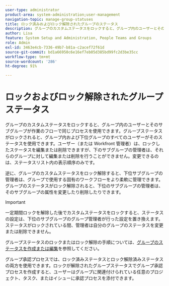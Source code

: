 ```yaml
---
user-type: administrator
product-area: system-administration;user-management
navigation-topic: manage-group-statuses
title: ロック済みおよびロック解除されたグループのステータス
description: グループのカスタムステータスをロックすると、グループ内のユーザーとそのサブグループが作業のフローで同じプロセスを使用できます。グループのステータスがロックされると、グループ内および下位グループのすべてのユーザーが使用できます。
author: Lisa
feature: System Setup and Administration, People Teams and Groups
role: Admin
exl-id: 3463e4cb-7336-49b7-b81a-c2acef72f61d
source-git-commit: bd1a66950c6e16ef7eb05d385bd99fc2d3be35cc
workflow-type: tm+mt
source-wordcount: '286'
ht-degree: 91%

---
```


# ロックおよびロック解除されたグループステータス

グループのカスタムステータスをロックすると、グループ内のユーザーとそのサブグループが作業のフローで同じプロセスを使用できます。グループステータスがロックされると、グループ内および下位グループのすべてのユーザーがそのステータスを使用できます。ユーザー（または Workfront 管理者）は、ロックしたステータスを編集または削除できますが、下のサブグループの管理者は、それらのグループに対して編集または削除を行うことができません。変更できるのは、ステータスリスト内の表示順序のみです。

逆に、グループのカスタムステータスをロック解除すると、下位サブグループの管理者は、グループで使用する固有のワークフローをより柔軟に管理できます。グループのステータスがロック解除されると、下位のサブグループの管理者は、そのサブグループの属性を変更したり削除したりできます。

>[!IMPORTANT]
>
>一定期間ロックを解除した後でカスタムステータスをロックすると、ステータスの設定は、下位のサブグループのグループ管理者が行った設定を置き換えます。ステータスがロックされている間、管理者は自分のグループのステータスを変更または削除できません。

グループステータスのロックまたはロック解除の手順については、[グループのステータスを作成または編集](../../../administration-and-setup/manage-groups/manage-group-statuses/create-or-edit-a-group-status.md)を参照してください。

グループ承認プロセスでは、ロック済みステータスとロック解除済みステータスの両方を使用できます。ロックが解除されたグループステータスでグループ承認プロセスを作成すると、ユーザーはグループに関連付けられている任意のプロジェクト、タスク、またはイシューに承認プロセスを添付できます。

